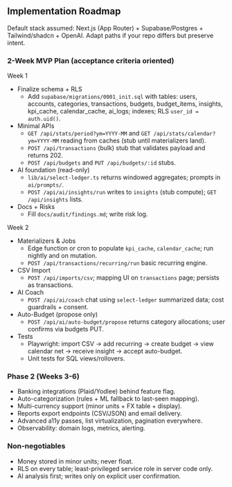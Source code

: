 ## Implementation Roadmap

Default stack assumed: Next.js (App Router) + Supabase/Postgres + Tailwind/shadcn + OpenAI. Adapt paths if your repo differs but preserve intent.

### 2-Week MVP Plan (acceptance criteria oriented)

Week 1
- Finalize schema + RLS
  - Add `supabase/migrations/0001_init.sql` with tables: users, accounts, categories, transactions, budgets, budget_items, insights, kpi_cache, calendar_cache, ai_logs; indexes; RLS `user_id = auth.uid()`.
- Minimal APIs
  - `GET /api/stats/period?ym=YYYY-MM` and `GET /api/stats/calendar?ym=YYYY-MM` reading from caches (stub until materializers land).
  - `POST /api/transactions` (bulk) stub that validates payload and returns 202.
  - `POST /api/budgets` and `PUT /api/budgets/:id` stubs.
- AI foundation (read-only)
  - `lib/ai/select-ledger.ts` returns windowed aggregates; prompts in `ai/prompts/`.
  - `POST /api/ai/insights/run` writes to `insights` (stub compute); `GET /api/insights` lists.
- Docs + Risks
  - Fill `docs/audit/findings.md`; write risk log.

Week 2
- Materializers & Jobs
  - Edge function or cron to populate `kpi_cache`, `calendar_cache`; run nightly and on mutation.
  - `POST /api/transactions/recurring/run` basic recurring engine.
- CSV Import
  - `POST /api/imports/csv`; mapping UI on `transactions` page; persists as transactions.
- AI Coach
  - `POST /api/ai/coach` chat using `select-ledger` summarized data; cost guardrails + consent.
- Auto-Budget (propose only)
  - `POST /api/ai/auto-budget/propose` returns category allocations; user confirms via budgets PUT.
- Tests
  - Playwright: import CSV → add recurring → create budget → view calendar net → receive insight → accept auto-budget.
  - Unit tests for SQL views/rollovers.

### Phase 2 (Weeks 3-6)
- Banking integrations (Plaid/Yodlee) behind feature flag.
- Auto-categorization (rules + ML fallback to last-seen mapping).
- Multi-currency support (minor units + FX table + display).
- Reports export endpoints (CSV/JSON) and email delivery.
- Advanced a11y passes, list virtualization, pagination everywhere.
- Observability: domain logs, metrics, alerting.

### Non-negotiables
- Money stored in minor units; never float.
- RLS on every table; least-privileged service role in server code only.
- AI analysis first; writes only on explicit user confirmation.


